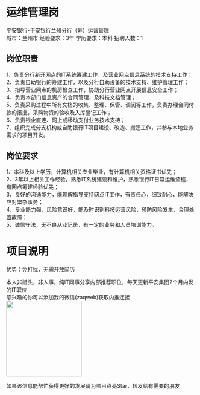 # 运维管理岗
平安银行-平安银行兰州分行（筹）运营管理  
城市：兰州市 经验要求：3年 学历要求：本科  招聘人数：1

## 岗位职责
1、负责分行新开网点的IT系统筹建工作，及营业网点信息系统的技术支持工作；                                                                       
2、负责自助银行的筹建工作，以及分行自助设备的技术支持、维护管理工作；                                                                       
3、指导营业网点的机房检查工作，协助分行营业网点开展信息安全工作；                                                                                       
4、负责本部门信息资产的合同管理，及科技文档管理；   
5、负责采购过程中所有文档的收集、整理、保管、调阅等工作，负责办理合同付款的报批，采购物资的验收及入库登记工作；       
6、负责银企直连、网上或移动支付业务技术支持；   
7、组织完成分支机构或自助银行IT项目建设、改造、搬迁工作，并参与本地业务需求的项目开发。

## 岗位要求
1、本科及以上学历，计算机相关专业毕业，有计算机相关资格证书优先；   
2、3年以上相关工作经验，熟悉IT系统建设和维护，熟悉银行IT日常运维流程，有网点筹建经验优先；   
3、良好的沟通能力，能理解指导支持网点IT工作，有责任心，细致耐心，能解决应对繁杂事务；   
4、专业能力强，风险意识好，能及时识别科技运营风险，预防风险发生，合理处置故障；                         
5、诚信守法，无不良从业记录，有一定的业务和人员培训能力。

# 项目说明

优势：免打扰，无需开放简历

本人非猎头，非人事，纯IT同事分享内部推荐职位，每天更新平安集团2个月内发的IT职位  
感兴趣的你可以添加我的微信(zaqweb)获取内推连接  
<img src="https://github.com/zaqweb/PA-IT-JOBS/blob/master/WechatICode.jpeg"  height="200" width="200">

如果该信息能帮忙获得更好的发展请为项目点亮Star，转发给有需要的朋友




